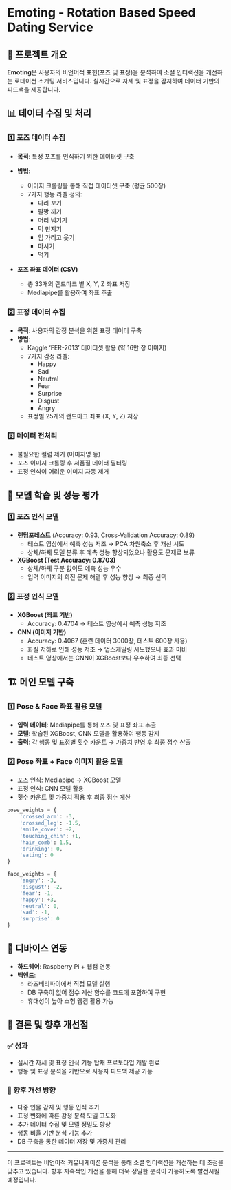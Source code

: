 # Emoting - Rotation Based Speed Dating Service

## 📌 프로젝트 개요
**Emoting**은 사용자의 비언어적 표현(포즈 및 표정)을 분석하여 소셜 인터랙션을 개선하는 로테이션 소개팅 서비스입니다. 실시간으로 자세 및 표정을 감지하여 데이터 기반의 피드백을 제공합니다.

## 📊 데이터 수집 및 처리
### 1️⃣ 포즈 데이터 수집
- **목적**: 특정 포즈를 인식하기 위한 데이터셋 구축
- **방법**:
  - 이미지 크롤링을 통해 직접 데이터셋 구축 (평균 500장)
  - 7가지 행동 라벨 정의:
    - 다리 꼬기
    - 팔짱 끼기
    - 머리 넘기기
    - 턱 만지기
    - 입 가리고 웃기
    - 마시기
    - 먹기

- **포즈 좌표 데이터 (CSV)**
  - 총 33개의 랜드마크 별 X, Y, Z 좌표 저장
  - Mediapipe를 활용하여 좌표 추출

### 2️⃣ 표정 데이터 수집
- **목적**: 사용자의 감정 분석을 위한 표정 데이터 구축
- **방법**:
  - Kaggle ‘FER-2013’ 데이터셋 활용 (약 16만 장 이미지)
  - 7가지 감정 라벨:
    - Happy
    - Sad
    - Neutral
    - Fear
    - Surprise
    - Disgust
    - Angry
  - 표정별 25개의 랜드마크 좌표 (X, Y, Z) 저장

### 3️⃣ 데이터 전처리
- 불필요한 컬럼 제거 (이미지명 등)
- 포즈 이미지 크롤링 후 저품질 데이터 필터링
- 표정 인식이 어려운 이미지 자동 제거

## 🤖 모델 학습 및 성능 평가
### 1️⃣ 포즈 인식 모델
- **랜덤포레스트** (Accuracy: 0.93, Cross-Validation Accuracy: 0.89)
  - 테스트 영상에서 예측 성능 저조 → PCA 차원축소 후 개선 시도
  - 상체/하체 모델 분류 후 예측 성능 향상되었으나 활용도 문제로 보류
- **XGBoost (Test Accuracy: 0.8703)**
  - 상체/하체 구분 없이도 예측 성능 우수
  - 입력 이미지의 회전 문제 해결 후 성능 향상 → 최종 선택

### 2️⃣ 표정 인식 모델
- **XGBoost (좌표 기반)**
  - Accuracy: 0.4704 → 테스트 영상에서 예측 성능 저조
- **CNN (이미지 기반)**
  - Accuracy: 0.4067 (훈련 데이터 3000장, 테스트 600장 사용)
  - 화질 저하로 인해 성능 저조 → 업스케일링 시도했으나 효과 미비
  - 테스트 영상에서는 CNN이 XGBoost보다 우수하여 최종 선택

## 🏗️ 메인 모델 구축
### 1️⃣ Pose & Face 좌표 활용 모델
- **입력 데이터**: Mediapipe를 통해 포즈 및 표정 좌표 추출
- **모델**: 학습된 XGBoost, CNN 모델을 활용하여 행동 감지
- **출력**: 각 행동 및 표정별 횟수 카운트 → 가중치 반영 후 최종 점수 산출

### 2️⃣ Pose 좌표 + Face 이미지 활용 모델
- 포즈 인식: Mediapipe → XGBoost 모델
- 표정 인식: CNN 모델 활용
- 횟수 카운트 및 가중치 적용 후 최종 점수 계산

```python
pose_weights = {
    'crossed_arm': -3,
    'crossed_leg': -1.5,
    'smile_cover': +2,
    'touching_chin': +1,
    'hair_comb': 1.5,
    'drinking': 0,
    'eating': 0
}

face_weights = {
    'angry': -3,
    'disgust': -2,
    'fear': -1,
    'happy': +3,
    'neutral': 0,
    'sad': -1,
    'surprise': 0
}
```

## 📡 디바이스 연동
- **하드웨어**: Raspberry Pi + 웹캠 연동
- **백엔드**:
  - 라즈베리파이에서 직접 모델 실행
  - DB 구축이 없어 점수 계산 함수를 코드에 포함하여 구현
  - 휴대성이 높아 소형 웹캠 활용 가능

## 🔄 결론 및 향후 개선점
### ✅ 성과
- 실시간 자세 및 표정 인식 기능 탑재 프로토타입 개발 완료
- 행동 및 표정 분석을 기반으로 사용자 피드백 제공 가능

### 🔄 향후 개선 방향
- 다중 인물 감지 및 행동 인식 추가
- 표정 변화에 따른 감정 분석 모델 고도화
- 추가 데이터 수집 및 모델 정밀도 향상
- 행동 비율 기반 분석 기능 추가
- DB 구축을 통한 데이터 저장 및 가중치 관리

---

이 프로젝트는 비언어적 커뮤니케이션 분석을 통해 소셜 인터랙션을 개선하는 데 초점을 맞추고 있습니다. 향후 지속적인 개선을 통해 더욱 정밀한 분석이 가능하도록 발전시킬 예정입니다.


